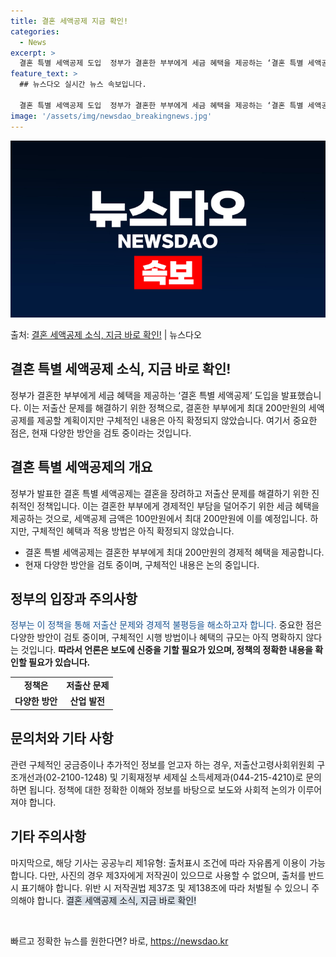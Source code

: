 ```yaml
---
title: 결혼 세액공제 지금 확인!
categories:
  - News
excerpt: >
  결혼 특별 세액공제 도입  정부가 결혼한 부부에게 세금 혜택을 제공하는 ‘결혼 특별 세액공제’ 도입을 발표했…
feature_text: >
  ## 뉴스다오 실시간 뉴스 속보입니다.

  결혼 특별 세액공제 도입  정부가 결혼한 부부에게 세금 혜택을 제공하는 ‘결혼 특별 세액공제’ 도입을 발표했…
image: '/assets/img/newsdao_breakingnews.jpg'
---
```


![뉴스다오 속보](/assets/img/newsdao_breakingnews.jpg)

<p>출처: <a href="https://newsdao.kr/4345" rel="dofollow">결혼 세액공제 소식, 지금 바로 확인!</a> | 뉴스다오</p>

<h2 data-ke-size="size26">결혼 특별 세액공제 소식, 지금 바로 확인!</h2>
<p data-ke-size="size16">정부가 결혼한 부부에게 세금 혜택을 제공하는 ‘결혼 특별 세액공제’ 도입을 발표했습니다. 이는 저출산 문제를 해결하기 위한 정책으로, 결혼한 부부에게 최대 200만원의 세액공제를 제공할 계획이지만 구체적인 내용은 아직 확정되지 않았습니다. 여기서 중요한 점은, 현재 다양한 방안을 검토 중이라는 것입니다.</p>

<h2 data-ke-size="size24">결혼 특별 세액공제의 개요</h2>
<p data-ke-size="size16">정부가 발표한 결혼 특별 세액공제는 결혼을 장려하고 저출산 문제를 해결하기 위한 진취적인 정책입니다. 이는 결혼한 부부에게 경제적인 부담을 덜어주기 위한 세금 혜택을 제공하는 것으로, 세액공제 금액은 100만원에서 최대 200만원에 이를 예정입니다. 하지만, 구체적인 혜택과 적용 방법은 아직 확정되지 않았습니다.</p>
<ul>
  <li>결혼 특별 세액공제는 결혼한 부부에게 최대 200만원의 경제적 혜택을 제공합니다.</li>
  <li>현재 다양한 방안을 검토 중이며, 구체적인 내용은 논의 중입니다.</li>
</ul>

<h2 data-ke-size="size24">정부의 입장과 주의사항</h2>
<p data-ke-size="size16"><span style="color: #1a5490;">정부는 이 정책을 통해 저출산 문제와 경제적 불평등을 해소하고자 합니다.</span> 중요한 점은 다양한 방안이 검토 중이며, 구체적인 시행 방법이나 혜택의 규모는 아직 명확하지 않다는 것입니다. <b>따라서 언론은 보도에 신중을 기할 필요가 있으며, 정책의 정확한 내용을 확인할 필요가 있습니다.</b></p>
<table>
  <tr>
    <td style="text-align: center; height: 17px;"><b>정책은</b></td>
    <td style="text-align: center; height: 17px;"><b>저출산 문제</b></td>
  </tr>
  <tr>
    <td style="text-align: center; height: 17px;"><b>다양한 방안</b></td>
    <td style="text-align: center; height: 17px;"><b>산업 발전</b></td>
  </tr>
</table>

<h2 data-ke-size="size24">문의처와 기타 사항</h2>
<p data-ke-size="size16">관련 구체적인 궁금증이나 추가적인 정보를 얻고자 하는 경우, 저출산고령사회위원회 구조개선과(02-2100-1248) 및 기획재정부 세제실 소득세제과(044-215-4210)로 문의하면 됩니다. 정책에 대한 정확한 이해와 정보를 바탕으로 보도와 사회적 논의가 이루어져야 합니다.</p>

<h2 data-ke-size="size24">기타 주의사항</h2>
<p data-ke-size="size16">마지막으로, 해당 기사는 공공누리 제1유형: 출처표시 조건에 따라 자유롭게 이용이 가능합니다. 다만, 사진의 경우 제3자에게 저작권이 있으므로 사용할 수 없으며, 출처를 반드시 표기해야 합니다. 위반 시 저작권법 제37조 및 제138조에 따라 처벌될 수 있으니 주의해야 합니다. <span style="background-color: #21538527;">결혼 세액공제 소식, 지금 바로 확인!</span></p>
<p data-ke-size="size16">&nbsp;</p> 

빠르고 정확한 뉴스를 원한다면? 바로, <a href="https://newsdao.kr" rel="dofollow">https://newsdao.kr</a>


